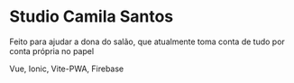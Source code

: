 # Studio Camila Santos
Feito para ajudar a dona do salão, que atualmente toma conta de tudo por conta própria no papel

Vue, Ionic, Vite-PWA, Firebase
